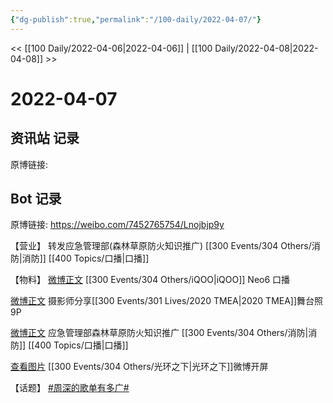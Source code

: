 ```yaml
---
{"dg-publish":true,"permalink":"/100-daily/2022-04-07/"}
---
```



<< [[100 Daily/2022-04-06\|2022-04-06]] | [[100 Daily/2022-04-08\|2022-04-08]] >>

# 2022-04-07

## 资讯站 记录

原博链接:

## Bot 记录

原博链接: https://weibo.com/7452765754/Lnojbjp9y

【营业】
[](https://m.weibo.cn/1736988591/4755698476389857) 转发应急管理部(森林草原防火知识推广) [[300 Events/304 Others/消防\|消防]] [[400 Topics/口播\|口播]]

【物料】
[微博正文](https://m.weibo.cn/6960161079/4755660094573951) [[300 Events/304 Others/iQOO\|iQOO]] Neo6 口播

[微博正文](https://m.weibo.cn/3796099843/4755632101789285) 摄影师分享[[300 Events/301 Lives/2020 TMEA\|2020 TMEA]]舞台照9P

[微博正文](https://m.weibo.cn/5342220662/4755693716375868) 应急管理部森林草原防火知识推广 [[300 Events/304 Others/消防\|消防]] [[400 Topics/口播\|口播]]

[查看图片](https://wx4.sinaimg.cn/large/0088n2Pggy1h11j4r9y4sj30hr13htbs.jpg) [[300 Events/304 Others/光环之下\|光环之下]]微博开屏

【话题】
[#周深的歌单有多广#](https://s.weibo.com/weibo?q=%23%E5%91%A8%E6%B7%B1%E7%9A%84%E6%AD%8C%E5%8D%95%E6%9C%89%E5%A4%9A%E5%B9%BF%23)
